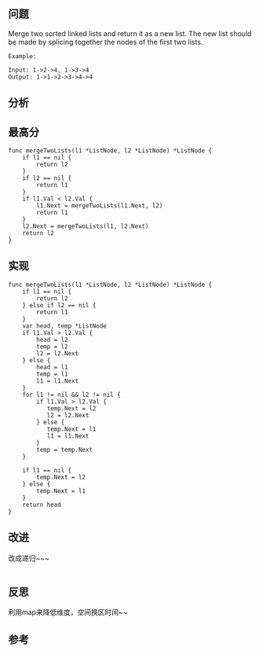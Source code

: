 ## 问题
Merge two sorted linked lists and return it as a new list. The new list should be made by splicing together the nodes of the first two lists.

```
Example:

Input: 1->2->4, 1->3->4
Output: 1->1->2->3->4->4
```

## 分析


## 最高分
```golang
func mergeTwoLists(l1 *ListNode, l2 *ListNode) *ListNode {
    if l1 == nil {
        return l2
    }
    if l2 == nil {
        return l1
    }
    if l1.Val < l2.Val {
        l1.Next = mergeTwoLists(l1.Next, l2)
        return l1
    }
    l2.Next = mergeTwoLists(l1, l2.Next)
    return l2
}
```


## 实现
```golang
func mergeTwoLists(l1 *ListNode, l2 *ListNode) *ListNode {
    if l1 == nil {
        return l2
    } else if l2 == nil {
        return l1
    }
    var head, temp *ListNode
    if l1.Val > l2.Val {
        head = l2
        temp = l2
        l2 = l2.Next
    } else {
        head = l1
        temp = l1
        l1 = l1.Next
    }
    for l1 != nil && l2 != nil {
        if l1.Val > l2.Val {
           temp.Next = l2
           l2 = l2.Next
        } else {
           temp.Next = l1
           l1 = l1.Next
        }
        temp = temp.Next
    }

    if l1 == nil {
        temp.Next = l2
    } else {
        temp.Next = l1
    }
    return head
}
```

## 改进
改成递归~~~
```golang

```

## 反思
利用map来降低维度，空间换区时间~~

## 参考